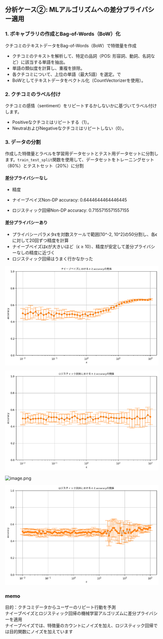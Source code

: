 ## 分析ケース②: MLアルゴリズムへの差分プライバシー適用


### 1. ボキャブラリの作成とBag-of-Words（BoW）化

クチコミのテキストデータをBag-of-Words（BoW）で特徴量を作成

- クチコミのテキストを解析して、特定の品詞（POS: 形容詞、動詞、名詞など）に該当する単語を抽出。
- 単語の類似度を計算し、重複を排除。
- 各クチコミについて、上位の単語（最大5語）を選定。で
- BoWとしてテキストデータをベクトル化（CountVectorizerを使用）。

### 2. クチコミのラベル付け

クチコミの感情（sentiment）をリピートするかしないかに基づいてラベル付けします。

- Positiveなクチコミはリピートする（1）。
- NeutralおよびNegativeなクチコミはリピートしない（0）。

### 3. データの分割

作成した特徴量とラベルを学習用データセットとテスト用データセットに分割します。`train_test_split`関数を使用して、データセットをトレーニングセット（80%）とテストセット（20%）に分割






#### 差分プライバシーなし

- 精度
- ナイーブベイズNon-DP accuracy:  0.6444644464446445

- ロジスティック回帰Non-DP accuracy:  0.7155715571557155

<!-- #### 差分プライバシーあり


- プライバシーパラメタϵを対数スケールで範囲[10^-2, 10^2]の50分割し、各ϵに対して20回ずつ精度を計算します。
- 結果として、ϵが大きいほど（ϵ ≥ 10）、精度が安定して差分プライバシーなしの精度に近づくことがわかります。 -->
#### 差分プライバシーあり


- プライバシーパラメタϵを対数スケールで範囲[10^-2, 10^2]の50分割し、各ϵに対して20回ずつ精度を計算
- ナイーブベイズはϵが大きいほど（ϵ ≥ 10）、精度が安定して差分プライバシーなしの精度に近づく
- ロジスティック回帰はうまく行かなかった

![alt text](image-6.png)

![alt text](image-8.png)

![image.png](attachment:image.png)

![alt text](image-9.png)
### memo

目的：クチコミデータからユーザーのリピート行動を予測  
ナイーブベイズとロジスティック回帰の機械学習アルゴリズムに差分プライバシーを適用  
ナイーブベイズでは、特徴量のカウントにノイズを加え、ロジスティック回帰では目的関数にノイズを加えています
